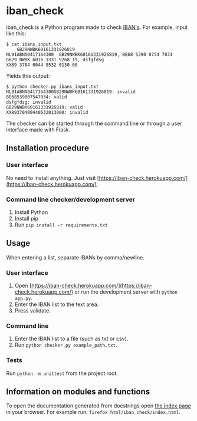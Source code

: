 # iban_check

iban_check is a Python program made to check [IBAN's](https://en.wikipedia.org/wiki/International_Bank_Account_Number). For example, input like this:
```console
$ cat ibans_input.txt 
	GB29NWBK60161331926819
NL91ABNA0417164300	GB29NWBK60161331926819, BE68 5390 0754 7034
GB29 NWBK 6016 1331 9268 19, dsfgfdsg
XX89 3704 0044 0532 0130 00
```
Yields this output:
```console
$ python checker.py ibans_input.txt
NL91ABNA0417164300GB29NWBK60161331926819: invalid
BE68539007547034: valid
dsfgfdsg: invalid
GB29NWBK60161331926819: valid
XX89370400440532013000: invalid
```

The checker can be started through the command line or through a user interface made with Flask.

## Installation procedure
### User interface
No need to install anything. Just visit [https://iban-check.herokuapp.com/](https://iban-check.herokuapp.com/).
### Command line checker/development server
1. Install Python
2. Install pip
3. Run `pip install -r requirements.txt`

## Usage
When entering a list, separate IBANs by comma/newline.
### User interface
1. Open [https://iban-check.herokuapp.com/](https://iban-check.herokuapp.com/) or run the development server with `python app.py`.
2. Enter the IBAN list to the text area.
3. Press validate.
### Command line
1. Enter the IBAN list to a file (such as txt or csv).
2. Run `python checker.py example_path.txt`.
### Tests
Run `python -m unittest` from the project root.

## Information on modules and functions
To open the documentation generated from docstrings open [the index page](html/iban_check/index.html) in your browser. For example run: `firefox html/iban_check/index.html`.
